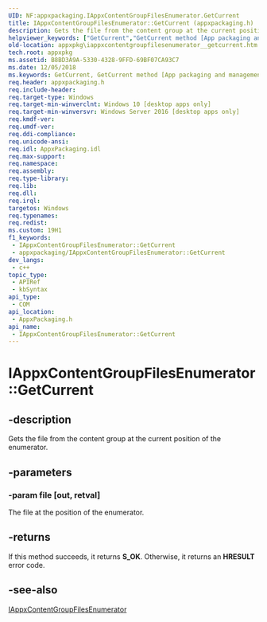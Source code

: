 ```yaml
---
UID: NF:appxpackaging.IAppxContentGroupFilesEnumerator.GetCurrent
title: IAppxContentGroupFilesEnumerator::GetCurrent (appxpackaging.h)
description: Gets the file from the content group at the current position of the enumerator.
helpviewer_keywords: ["GetCurrent","GetCurrent method [App packaging and management]","GetCurrent method [App packaging and management]","IAppxContentGroupFilesEnumerator interface","IAppxContentGroupFilesEnumerator interface [App packaging and management]","GetCurrent method","IAppxContentGroupFilesEnumerator.GetCurrent","IAppxContentGroupFilesEnumerator::GetCurrent","appxpackaging/IAppxContentGroupFilesEnumerator::GetCurrent","appxpkg.iappxcontentgroupfilesenumerator__getcurrent"]
old-location: appxpkg\iappxcontentgroupfilesenumerator__getcurrent.htm
tech.root: appxpkg
ms.assetid: B8BD3A9A-5330-4328-9FFD-69BF07CA93C7
ms.date: 12/05/2018
ms.keywords: GetCurrent, GetCurrent method [App packaging and management], GetCurrent method [App packaging and management],IAppxContentGroupFilesEnumerator interface, IAppxContentGroupFilesEnumerator interface [App packaging and management],GetCurrent method, IAppxContentGroupFilesEnumerator.GetCurrent, IAppxContentGroupFilesEnumerator::GetCurrent, appxpackaging/IAppxContentGroupFilesEnumerator::GetCurrent, appxpkg.iappxcontentgroupfilesenumerator__getcurrent
req.header: appxpackaging.h
req.include-header: 
req.target-type: Windows
req.target-min-winverclnt: Windows 10 [desktop apps only]
req.target-min-winversvr: Windows Server 2016 [desktop apps only]
req.kmdf-ver: 
req.umdf-ver: 
req.ddi-compliance: 
req.unicode-ansi: 
req.idl: AppxPackaging.idl
req.max-support: 
req.namespace: 
req.assembly: 
req.type-library: 
req.lib: 
req.dll: 
req.irql: 
targetos: Windows
req.typenames: 
req.redist: 
ms.custom: 19H1
f1_keywords:
 - IAppxContentGroupFilesEnumerator::GetCurrent
 - appxpackaging/IAppxContentGroupFilesEnumerator::GetCurrent
dev_langs:
 - c++
topic_type:
 - APIRef
 - kbSyntax
api_type:
 - COM
api_location:
 - AppxPackaging.h
api_name:
 - IAppxContentGroupFilesEnumerator::GetCurrent
---
```


# IAppxContentGroupFilesEnumerator::GetCurrent


## -description

Gets the file from the content group at the current position of the enumerator.

## -parameters

### -param file [out, retval]

The file at the position of the enumerator.

## -returns

If this method succeeds, it returns <b xmlns:loc="http://microsoft.com/wdcml/l10n">S_OK</b>. Otherwise, it returns an <b xmlns:loc="http://microsoft.com/wdcml/l10n">HRESULT</b> error code.

## -see-also

<a href="/windows/win32/api/appxpackaging/nn-appxpackaging-iappxcontentgroupfilesenumerator">IAppxContentGroupFilesEnumerator</a>

